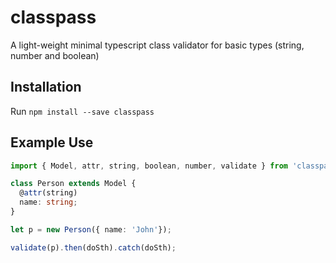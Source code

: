 # classpass
A light-weight minimal typescript class validator for basic types (string, number and boolean)

## Installation
Run `npm install --save classpass`

## Example Use

```typescript
import { Model, attr, string, boolean, number, validate } from 'classpass';

class Person extends Model {
  @attr(string)
  name: string;
}

let p = new Person({ name: 'John'});

validate(p).then(doSth).catch(doSth);
```
